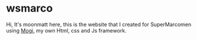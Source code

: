 # wsmarco

Hi, It's moonmatt here, this is the website that I created for SuperMarcomen using <a href="https://github.com/moonmatt/Mogi">Mogi</a>, my own Html, css and Js framework.